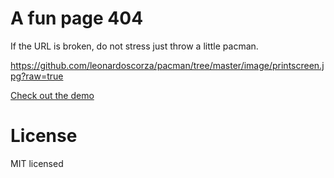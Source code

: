 # A fun page 404
If the URL is broken, do not stress just throw a little pacman.


https://github.com/leonardoscorza/pacman/tree/master/image/printscreen.jpg?raw=true

[Check out the demo](stormy-anchorage-6431.herokuapp.com/404.html)

# License

MIT licensed
